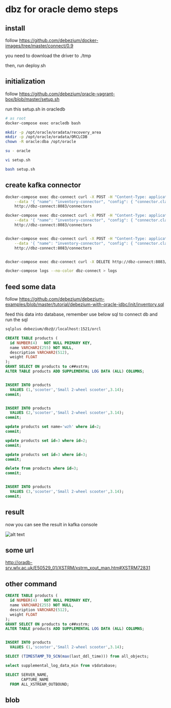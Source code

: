 # dbz for oracle demo steps

## install

follow <https://github.com/debezium/docker-images/tree/master/connect/0.9>

you need to download the driver to ./tmp

then, run deploy.sh

## initialization

follow <https://github.com/debezium/oracle-vagrant-box/blob/master/setup.sh>

run this setup.sh in oracledb

```bash
# as root
docker-compose exec oracledb bash

mkdir -p /opt/oracle/oradata/recovery_area
mkdir -p /opt/oracle/oradata/ORCLCDB
chown -R oracle:dba /opt/oracle

su - oracle

vi setup.sh

bash setup.sh
```

## create kafka connector

```bash
docker-compose exec dbz-connect curl -X POST -H "Content-Type: application/json" \
    --data '{ "name": "inventory-connector", "config": { "connector.class": "io.debezium.connector.oracle.OracleConnector", "tasks.max": "1", "database.server.name": "oracledb", "database.hostname": "oracledb", "database.port": "1521", "database.user": "c##xstrm", "database.password": "xs", "database.dbname": "orcl", "database.out.server.name": "dbzxout", "database.history.kafka.bootstrap.servers": "kafka1:9092",  "database.history.kafka.topic": "schema-changes.inventory" , "table.whitelist":"orcl.debezium.products", "database.tablename.case.insensitive": "true", "database.position.version": "v1" } }' \
    http://dbz-connect:8083/connectors

docker-compose exec dbz-connect curl -X POST -H "Content-Type: application/json" \
    --data '{ "name": "inventory-connector", "config": { "connector.class": "io.debezium.connector.oracle.OracleConnector", "tasks.max": "1", "database.server.name": "oracledb", "database.hostname": "oracledb", "database.port": "1521", "database.user": "c##xstrmadmin", "database.password": "xsa", "database.dbname": "orcl", "database.out.server.name": "dbzxout", "database.history.kafka.bootstrap.servers": "kafka1:9092",  "database.history.kafka.topic": "schema-changes.inventory" , "table.whitelist":"orcl.debezium.products" } }' \
    http://dbz-connect:8083/connectors


docker-compose exec dbz-connect curl -X POST -H "Content-Type: application/json" \
    --data '{ "name": "inventory-connector", "config": { "connector.class": "io.debezium.connector.oracle.OracleConnector", "tasks.max": "1", "database.server.name": "oracledb", "database.hostname": "oracledb", "database.port": "1521", "database.user": "c##xstrm", "database.password": "xs", "database.dbname": "orcl", "database.out.server.name": "dbzxout", "database.history.kafka.bootstrap.servers": "kafka1:9092", "snapshot.mode": "initial_schema_only", "database.history.kafka.topic": "schema-changes.inventory" , "table.whitelist":"orcl.debezium.products" } }' \
    http://dbz-connect:8083/connectors


docker-compose exec dbz-connect curl -X DELETE http://dbz-connect:8083/connectors/inventory-connector

docker-compose logs --no-color dbz-connect > logs
```

## feed some data

follow <https://github.com/debezium/debezium-examples/blob/master/tutorial/debezium-with-oracle-jdbc/init/inventory.sql>

feed this data into database, remember use below sql to connect db and run the sql

```bash
sqlplus debezium/dbz@//localhost:1521/orcl
```

```sql
CREATE TABLE products (
  id NUMBER(4)   NOT NULL PRIMARY KEY,
  name VARCHAR2(255) NOT NULL,
  description VARCHAR2(512),
  weight FLOAT
);
GRANT SELECT ON products to c##xstrm;
ALTER TABLE products ADD SUPPLEMENTAL LOG DATA (ALL) COLUMNS;


INSERT INTO products
  VALUES (1,'scooter','Small 2-wheel scooter',3.14);
commit;


INSERT INTO products
  VALUES (2,'scooter','Small 2-wheel scooter',3.14);
commit;

update products set name='wzh' where id=2;
commit;

update products set id=3 where id=2;
commit;

update products set id=3 where id=3;
commit;

delete from products where id=3;
commit;


INSERT INTO products
  VALUES (3,'scooter','Small 2-wheel scooter',3.14);
commit;


```

## result

now you can see the result in kafka console

![alt text](https://github.com/wangzheng422/docker_env/raw/master/a6test/docs/oracle-dbz.png)

## some url

<http://oradb-srv.wlv.ac.uk/E50529_01/XSTRM/xstrm_xout_man.htm#XSTRM72831>

## other command

```sql
CREATE TABLE products (
  id NUMBER(4)   NOT NULL PRIMARY KEY,
  name VARCHAR2(255) NOT NULL,
  description VARCHAR2(512),
  weight FLOAT
);
GRANT SELECT ON products to c##xstrm;
ALTER TABLE products ADD SUPPLEMENTAL LOG DATA (ALL) COLUMNS;


INSERT INTO products
  VALUES (1,'scooter','Small 2-wheel scooter',3.14);

SELECT (TIMESTAMP_TO_SCN(max(last_ddl_time))) from all_objects;

select supplemental_log_data_min from v$database;

SELECT SERVER_NAME,
       CAPTURE_NAME
  FROM ALL_XSTREAM_OUTBOUND;
```

## blob

